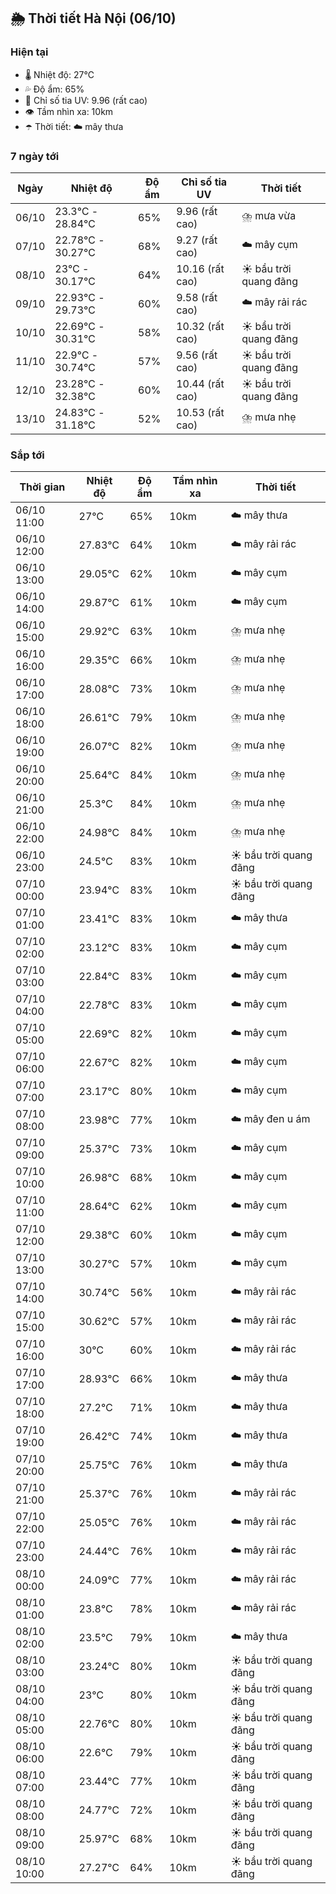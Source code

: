 ## 🌦️ Thời tiết Hà Nội (06/10)

### Hiện tại

- 🌡️ Nhiệt độ: 27℃
- 💦 Độ ẩm: 65%
- 🌟 Chỉ số tia UV: 9.96 (rất cao)
- 👁️ Tầm nhìn xa: 10km
- ☂️ Thời tiết: ☁️ mây thưa

### 7 ngày tới

| Ngày | Nhiệt độ | Độ ẩm | Chỉ số tia UV | Thời tiết |
| --- | --- | --- | --- | --- |
| 06/10 | 23.3℃ - 28.84℃ | 65% | 9.96 (rất cao) | ⛈️ mưa vừa |
| 07/10 | 22.78℃ - 30.27℃ | 68% | 9.27 (rất cao) | ☁️ mây cụm |
| 08/10 | 23℃ - 30.17℃ | 64% | 10.16 (rất cao) | ☀️ bầu trời quang đãng |
| 09/10 | 22.93℃ - 29.73℃ | 60% | 9.58 (rất cao) | ☁️ mây rải rác |
| 10/10 | 22.69℃ - 30.31℃ | 58% | 10.32 (rất cao) | ☀️ bầu trời quang đãng |
| 11/10 | 22.9℃ - 30.74℃ | 57% | 9.56 (rất cao) | ☀️ bầu trời quang đãng |
| 12/10 | 23.28℃ - 32.38℃ | 60% | 10.44 (rất cao) | ☀️ bầu trời quang đãng |
| 13/10 | 24.83℃ - 31.18℃ | 52% | 10.53 (rất cao) | ⛈️ mưa nhẹ |

### Sắp tới

| Thời gian | Nhiệt độ | Độ ẩm | Tầm nhìn xa | Thời tiết |
| --- | --- | --- | --- | --- |
| 06/10 11:00 | 27℃ | 65% | 10km | ☁️ mây thưa |
| 06/10 12:00 | 27.83℃ | 64% | 10km | ☁️ mây rải rác |
| 06/10 13:00 | 29.05℃ | 62% | 10km | ☁️ mây cụm |
| 06/10 14:00 | 29.87℃ | 61% | 10km | ☁️ mây cụm |
| 06/10 15:00 | 29.92℃ | 63% | 10km | ⛈️ mưa nhẹ |
| 06/10 16:00 | 29.35℃ | 66% | 10km | ⛈️ mưa nhẹ |
| 06/10 17:00 | 28.08℃ | 73% | 10km | ⛈️ mưa nhẹ |
| 06/10 18:00 | 26.61℃ | 79% | 10km | ⛈️ mưa nhẹ |
| 06/10 19:00 | 26.07℃ | 82% | 10km | ⛈️ mưa nhẹ |
| 06/10 20:00 | 25.64℃ | 84% | 10km | ⛈️ mưa nhẹ |
| 06/10 21:00 | 25.3℃ | 84% | 10km | ⛈️ mưa nhẹ |
| 06/10 22:00 | 24.98℃ | 84% | 10km | ⛈️ mưa nhẹ |
| 06/10 23:00 | 24.5℃ | 83% | 10km | ☀️ bầu trời quang đãng |
| 07/10 00:00 | 23.94℃ | 83% | 10km | ☀️ bầu trời quang đãng |
| 07/10 01:00 | 23.41℃ | 83% | 10km | ☁️ mây thưa |
| 07/10 02:00 | 23.12℃ | 83% | 10km | ☁️ mây cụm |
| 07/10 03:00 | 22.84℃ | 83% | 10km | ☁️ mây cụm |
| 07/10 04:00 | 22.78℃ | 83% | 10km | ☁️ mây cụm |
| 07/10 05:00 | 22.69℃ | 82% | 10km | ☁️ mây cụm |
| 07/10 06:00 | 22.67℃ | 82% | 10km | ☁️ mây cụm |
| 07/10 07:00 | 23.17℃ | 80% | 10km | ☁️ mây cụm |
| 07/10 08:00 | 23.98℃ | 77% | 10km | ☁️ mây đen u ám |
| 07/10 09:00 | 25.37℃ | 73% | 10km | ☁️ mây cụm |
| 07/10 10:00 | 26.98℃ | 68% | 10km | ☁️ mây cụm |
| 07/10 11:00 | 28.64℃ | 62% | 10km | ☁️ mây cụm |
| 07/10 12:00 | 29.38℃ | 60% | 10km | ☁️ mây cụm |
| 07/10 13:00 | 30.27℃ | 57% | 10km | ☁️ mây cụm |
| 07/10 14:00 | 30.74℃ | 56% | 10km | ☁️ mây rải rác |
| 07/10 15:00 | 30.62℃ | 57% | 10km | ☁️ mây rải rác |
| 07/10 16:00 | 30℃ | 60% | 10km | ☁️ mây rải rác |
| 07/10 17:00 | 28.93℃ | 66% | 10km | ☁️ mây thưa |
| 07/10 18:00 | 27.2℃ | 71% | 10km | ☁️ mây thưa |
| 07/10 19:00 | 26.42℃ | 74% | 10km | ☁️ mây thưa |
| 07/10 20:00 | 25.75℃ | 76% | 10km | ☁️ mây thưa |
| 07/10 21:00 | 25.37℃ | 76% | 10km | ☁️ mây rải rác |
| 07/10 22:00 | 25.05℃ | 76% | 10km | ☁️ mây rải rác |
| 07/10 23:00 | 24.44℃ | 76% | 10km | ☁️ mây rải rác |
| 08/10 00:00 | 24.09℃ | 77% | 10km | ☁️ mây rải rác |
| 08/10 01:00 | 23.8℃ | 78% | 10km | ☁️ mây rải rác |
| 08/10 02:00 | 23.5℃ | 79% | 10km | ☁️ mây thưa |
| 08/10 03:00 | 23.24℃ | 80% | 10km | ☀️ bầu trời quang đãng |
| 08/10 04:00 | 23℃ | 80% | 10km | ☀️ bầu trời quang đãng |
| 08/10 05:00 | 22.76℃ | 80% | 10km | ☀️ bầu trời quang đãng |
| 08/10 06:00 | 22.6℃ | 79% | 10km | ☀️ bầu trời quang đãng |
| 08/10 07:00 | 23.44℃ | 77% | 10km | ☀️ bầu trời quang đãng |
| 08/10 08:00 | 24.77℃ | 72% | 10km | ☀️ bầu trời quang đãng |
| 08/10 09:00 | 25.97℃ | 68% | 10km | ☀️ bầu trời quang đãng |
| 08/10 10:00 | 27.27℃ | 64% | 10km | ☀️ bầu trời quang đãng |
